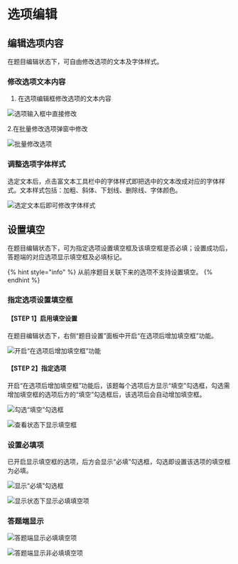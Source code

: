 # 选项编辑

## 编辑选项内容

在题目编辑状态下，可自由修改选项的文本及字体样式。

### 修改选项文本内容

1. 在选项编辑框修改选项的文本内容

![&#x9009;&#x9879;&#x8F93;&#x5165;&#x6846;&#x4E2D;&#x76F4;&#x63A5;&#x4FEE;&#x6539;](../../.gitbook/assets/image%20%28337%29.png)

   2.在批量修改选项弹窗中修改

![&#x6279;&#x91CF;&#x4FEE;&#x6539;&#x9009;&#x9879;](../../.gitbook/assets/image%20%28236%29.png)

### 调整选项字体样式

选定文本后，点击富文本工具栏中的字体样式即把选中的文本改成对应的字体样式。文本样式包括：加粗、斜体、下划线、删除线、字体颜色。

![&#x9009;&#x5B9A;&#x6587;&#x672C;&#x540E;&#x5373;&#x53EF;&#x4FEE;&#x6539;&#x5B57;&#x4F53;&#x6837;&#x5F0F;](../../.gitbook/assets/image%20%2837%29.png)

## 设置填空

在题目编辑状态下，可为指定选项设置填空框及该填空框是否必填；设置成功后，答题端的对应选项显示填空框及必填标记。

{% hint style="info" %}
从前序题目关联下来的选项不支持设置填空。
{% endhint %}

### 指定选项设置填空框

#### 【STEP 1】启用填空设置

在题目编辑状态下，右侧“题目设置”面板中开启“在选项后增加填空框”功能。

![&#x5F00;&#x542F;&#x201C;&#x5728;&#x9009;&#x9879;&#x540E;&#x589E;&#x52A0;&#x586B;&#x7A7A;&#x6846;&#x201D;&#x529F;&#x80FD;](../../.gitbook/assets/image%20%28250%29.png)

#### 【STEP 2】指定选项

开启“在选项后增加填空框”功能后，该题每个选项后方显示“填空”勾选框，勾选需增加填空框的选项后方的“填空”勾选框后，该选项后会自动增加填空框。

![&#x52FE;&#x9009;&#x201C;&#x586B;&#x7A7A;&#x201D;&#x52FE;&#x9009;&#x6846;](../../.gitbook/assets/image%20%2833%29.png)

![&#x67E5;&#x770B;&#x72B6;&#x6001;&#x4E0B;&#x663E;&#x793A;&#x586B;&#x7A7A;&#x6846;](../../.gitbook/assets/image%20%28279%29.png)

### 设置必填项

已开启显示填空框的选项，后方会显示“必填”勾选框，勾选即设置该选项的填空框为必填。

![&#x663E;&#x793A;&#x201C;&#x5FC5;&#x586B;&#x201D;&#x52FE;&#x9009;&#x6846;](../../.gitbook/assets/image%20%28132%29.png)

![&#x663E;&#x793A;&#x72B6;&#x6001;&#x4E0B;&#x663E;&#x793A;&#x5FC5;&#x586B;&#x586B;&#x7A7A;&#x9879;](../../.gitbook/assets/image%20%28288%29.png)

### 答题端显示

![&#x7B54;&#x9898;&#x7AEF;&#x663E;&#x793A;&#x5FC5;&#x586B;&#x586B;&#x7A7A;&#x9879;](../../.gitbook/assets/image%20%28291%29.png)

![&#x7B54;&#x9898;&#x7AEF;&#x663E;&#x793A;&#x975E;&#x5FC5;&#x586B;&#x586B;&#x7A7A;&#x9879;](../../.gitbook/assets/image%20%2856%29.png)

